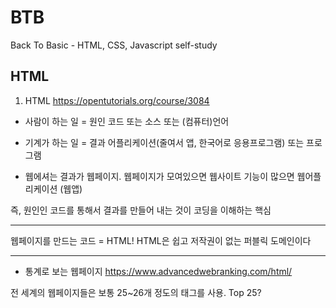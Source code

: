 # BTB
Back To Basic - HTML, CSS, Javascript self-study

## HTML
1. HTML
https://opentutorials.org/course/3084

- 사람이 하는 일 = 원인
코드 또는 소스 또는 (컴퓨터)언어

- 기계가 하는 일 = 결과
어플리케이션(줄여서 앱, 한국어로 응용프로그램) 또는 프로그램

- 웹에셔는 결과가 웹페이지. 웹페이지가 모여있으면 웹사이트
기능이 많으면 웹어플리케이션 (웹앱)

즉, 원인인 코드를 통해서 결과를 만들어 내는 것이 코딩을 이해하는 핵심

---

웹페이지를 만드는 코드 = HTML!
HTML은 쉽고 저작권이 없는 퍼블릭 도메인이다


---
- 통계로 보는 웹페이지
https://www.advancedwebranking.com/html/

전 세계의 웹페이지들은 보통 25~26개 정도의 태그를 사용.
Top 25?
<head> <body> <html> <title> <meta>
<div> <a> <script> <link> <img>
<p> <span> <li> <ul> <br>
<style> <h1> <h2> <input> <form>
<strong> <h3> <table> <tr> <td>
---

- new line == <br>
어? 닫는 태그가 없네...
HTML의 여러 태그 중 무엇인가를 설명하지 않는 태그들은 감싸야하는 컨텐츠가 없으므로 태그를 닫지 않는 규칙이 있음. (ex. <img>, <input>, <br>, <hr>, <meta>)

- 단락을 만들려면 <p></p>

- <br>? <p></p>?
단락을 표현할 때는 줄바꿈보다는 단락태그가 낫다.
왜? 단락에 단락 태그를 사용하는 것이 웹페이지를 정보로써 보다 가치있게 해주기 때문.

단, p태근는 단락과 단락의 간격이 고정되어 있어서 시각적 자유도가 떨어짐
근데, br태그는 쓰는만큼 줄바꿈이 되어서 원하는 만큼 간격 줄 수 있음 -> 그래서 사람들이 br 많이 쓰는데...
해당 문제는 CSS 사용하면 극복 가능!

- HTML이 정보를 표현한다면, CSS는 정보를 꾸며준다!
`<p style="margin-top: 45px;">....</p>`

---

`<h3>coding</h3>`
`<strong><span style="font-size:22px;">coding</span></strong>`

둘 다 시각적으로는 동일한 제목임.
검색 엔진은 전세계 웹페이지를 분석하고 검색결과를 보여주는데, 만약 사용자가 검색엔진에게 coding이라는 정보를 검색했다면, 검색엔진은 <h3> 으로 감싸진 페이지를 먼저 보여준다.
왜? <h3>은 제목을 의미하지만 <strong><span>... 이건 그냥 시각적인 장식이기 때문.

오늘날 정보의 세계에서 검색엔진의 검색결과에 노출되느냐 아니냐는 실제로 존재하는가 아닌가의 차이라고 생각할 수도 있을 정도로 크다.
따라서.. HTML을 의미에 잘 맞게 사용하는 것이 중요하다! (business 적으로 이득)
또한, HTML을 의미론적으로 잘 사용하는 것은 다른 사람들에게 도움이 될 수 있게 하는 것과 같다. (humanism 적으로 이득)

---

- 속성 (attribute)
태그의 심화된 문법

태그를 만든 사람들은 태그 이름 만으로는 정보가 부족하다는 것을 깨달음.
따라서 새로운 문법인 `속성`을 도입/적용.
- <img> == 태그
이미지이긴 한데 도대체 뭔 이미지를 표현하라는거야?
<img src="final.jpg"> === 속성을 적용한 태그
아하! ...이 source인 img를 표현하라는 거구나!

img - 태그
src - 속성
final.jpg - 속성의 값

---

- 부모/자식
태그 간의 관계를 나타냄
<p> - 부모
  <a> - 자식
  </a>
</p>

단, 꼭 p태그가 a태그의 부모라는 법은 없음.
그런데, 몇몇 태그들은 고정된 관계임. (밑에서 사용할 <ul><li></li</ul> / <ol><li></li></ol>)

- 목차..
list!  -> <li>

목차와 목록 간 구분, 즉 경계가 필요하다! -> <ul> == unordered list
숫자를 수반한 태그는 -> <ol> == ordered list
<ul> 태그는 <li> 태그를 반드시 필요로 하고, <li> 태그는 <ul> 태그를 반드시 필요로 한다. 밀접한 관계

---
<문서의 구조>
- 제목 지정 == <title>
title 태그는 검색엔진이 웹페이즈를 분석할 때 가장 중요하게 생각하는 태그!!

가끔씩 문자가 깨질 때가 있는데 웹페이지가 UTF-8 방식으로 저장되었다면 웹페이지를 열 때도 UTF-8 방식으로 열어야한다. 
즉, 웹페이지가 저장된 문자 표현 방식과 웹브라우저가 웹페이지를 해석하는 방식이 일치하지 않아서 생기는 문제.
해결? 브라우저한테 말하는거지. "웹 브라우저야~ 이 웹페이지는 UTF-8로 만들어졌으니까 UTF-8로 열어줘야해!" == <meta charset="utf-8">

HTML 만든 사람들은 본문과 본문을 설명하는 정보를 서로 다른 태그로 분리해서 정리 정돈하기로 함
<body> == 본문
<head> == 본문을 설명하는 태그

또, body 태그와 head 태그를 감싸는 하나의 태그를 둔다. -> 그게 html 태그임

또, 이 웹페이지가 HTML로서 만들어졌다는 것을 표현하기 위해 문서 시작에 <!doctype html> 코드 추가

---

<HTML 태그의 제왕>
HyperText가 바로 이 태그를 의미한다!
뭐냐구? <a> 태그! 링크 태그!
<a href="https://www.w3.org/TR/html5/" target="_blank" title="html5 specification"></a>
a == anchor
href == hypertext reference
target == 링크 클릭시 어떻게 페이지 열릴지 지정하는 속성
title == 링크가 어떤 내용을 담고 있는지 툴팁으로 보여주는 속성


- 여기까지가 웹페이지 만드는 방법과 페이지와 페이지를 연결하는 방법(링크)을 배움
- 링크를 통해 서로 결합되어 있는 웹페이지의 그룹을 웹사이트라고 칭함

... 이젠 웹사이트를 만들어보자!
웹페이지와 그것을 연결하는 링크만 있으면 웹사이트 만들 수 있다.

---
<원시웹>
- 인터넷 vs 웹
인터넷이 도시라면 웹은 도시 위에 있는 건물.
인터넷이 도로라면 웹은 도로 위를 달리는 자동차.
1960 인터넷 탄생
1990 웹 시작

- 최초의 웹페이지 by 팀 버너스리
http://info.cern.ch


---
<서버와 클라이언트>
인터넷이 동작하려면 최소 2개의 컴퓨터가 필요.
팀 버너스리가 인터넷을 이용해서 웹을 만들기로 함
Web Browser <---connected---> Web Server
(program)                     (program)

웹 서버가 설치된 컴에는 info.cern.ch라는 주소 부여. 그리고 이 컴퓨터의 어떤 디렉토리에 index.html 파일 저장.

웹 브라우저가 설치된 컴퓨터의 주소창에 info.cern.ch/index.html 이라는 주소를 입력하고 엔터치면...

(client)                   (server)
Web Browser ---request---> Web Server
           <---response---
index.html                 index.html 


- 요청하는 컴퓨터는 클라이언트 컴퓨터, 응답하는 컴퓨터는 서버 컴퓨터 
- 그래서 웹브라우저가 웹클라이언트라고 불리기도 함 (웹브라우저가 클라이언트에서 동작하니까)
- 그래서 웹서버가 웹서버라고 불리는것 (웹서버거 서버에서 동작하니까)
- same as 채팅서버, 채팅클라이언트 / 게임서버, 게임클라이언트

- (Easy) Web hosting
- (Hard) Web server 직접 설치

---
<Web hosting>

- using github pages

---
<웹서버 운영하기>
- 웹서버라는 프로그램을 설치해야 한다.
웹 서버라는 제품군에는 여러 제품들이 있다. (Apache, IIS, Nginx 등등)

- bitnami MAMP Stack
M(ac) A(pache) M(ySQL) P(HP)
Apache 웹서버를 설치하기 위해 bitnami를 까는 것

웹서버 설치 완료!

- http://localhost:8081 === http://localhost:8081/index.html === http://127.0.0.1:8081/index.html
localhost - 도메인 네임
127.0.0.1 - ip 주소 

- 응용프로그램 > mampstack-7.3.12-0 > apache2 > htdocs
여기다가 프로젝트 파일들 옮기가

- 웹서버와 웹브라우저의 통신
현재 ip 주소 확인하기: 설정 > 네트워크 > 고급 > TCP/IP탭 > ip 주소
172.30.63.9:8081/index.html
Web Browser ---------------------> Web Server
            <--------------------- index.html
                                172.30.63.9:8081
                                   
스벅은 주소를 가변으로 줘서 안되는듯

---
<마치며>
- 웹페이지(웹사이트)를 아름답게 하려면 CSS를 배워야한다. > 이거 이후에 웹 다자이너, 웹 퍼블리셔같은 직업이 생김
- 사용자와 상호작용 하는 웹페이지(웹사이트)를 만들고 샆으면 Javascript를 배워야한다. > 웹 프론트앤드 엔지니어 같은 직업이 발달

---
<부록>
- 댓글 기능 달기 using Disqus
https://disqus.com/

---

## CSS

<CSS 등장 이전에는...>
```
<li>
  <a href="html.html">
    <font color="red">HTML</font>
  </a>
</li>
```
- li, a 라는 정보 안에 폰트 컬러라는 의미없는 정보가 담겨져있음
- a 태그가 1억개면 어떻게 다 바꿀건데?
- 태그는 근본적인 해결책이 되지 못한다.

--
<CSS의 등장>

- 웹브라우저가 처음 나왔을때 웹브라우저는 HTML만 해석해서 처리하는 프로그램이었다. 그래서 웹브라우저는 기본적으로 코드를 HTML이라고 생각한다.

- 그러니까 이건 CSS 문법이라고 해석해야한다고 알려줘야 함. === <style></style> 태그 사용

- 코딩을 잘하는 법 => `중복의 제거`

---
<속성의 기본>
- 전체에다가 적용 안하고 싶으면 style 이라는 속성을 사용
<a href="2.html" style="color:red;">CSS</a>
"color:red;" 는 html의 속성이다.
style 이라는 속성은 그 값으로 css의 효과가 들어와야 함.

선택자? `a {color:red}`에서 a가 선택자임

따라서, 웹페이지 안에서 CSS를 삽입하는 방법 2가지
1. 스타일 태그를 쓴다 <style> a {color: red} </style>
2. 스타일 속성을 쓴다 <a href="..." style="color: red"> </a>

---

a {  // selector
  color: red; // declaration 어떤 효과를 줄 것인가? 선언. 효과
// property: value  
} 

---

<CSS 선택자를 스스로 알아내는 방법>
모든 링크는 검은색 / 방문한 링크는 회색 / 현재 링크는 빨간색으로 바꾸고 싶어...
우리가 알던 방법? 인라인 스타일 태그 사용 > but, 중복되는 코드 발생(불-편)
그 그룹에 대해서 폰트 컬러를 회색으로 주면 된다. > class라는 html의 속성을 주는 것. 

- class 값 지정? . 붙이자! (선택자)
- 여러개 지정 가능 (class="saw active" .saw {..}  .active {...}) > 좋은 방법이 아니다. 
왜? saw보다 active가 먼저 있기 때문에 빨간색이 된 것. 동일한 우선순위면 마지막거에 영향력을 받는다. 
- 좀 더 우선순위 높은거 쓰는게 좋음 > id!
- id 값 지정? # 붙이자!
- id 선택자 > class 선택자 > 일반 태그 선택자 (우선순위 높은 순)
- 왜 우선순위가 이따구임? 
웹 페이지에서 id의 값은 단 한번만 등장해야 함. 유일무이한 값
일반 태그 선택자가 id 선택자보다 훨씬 포괄적임. 그래서 구체적인 것이 포괄적인 것 보다 우선순위가 높다. class 선택자는 중간 정도임. 
- CSS Selectors

---

<CSS Box Model>
- h1 태그는 한줄을 차지하고 있음. 
- 반면 링크(a태그)는 한줄 차지하지 않고 딱 자기 컨텐츠 크기 만큼만을 쓴다.
- 화면 전체를 쓰는 태그: block level element (ex. h1)
- 자기 컨텐츠 크기만큼 갖는 태그: inline element (ex. a)
- 블록 레벨 엘리먼트를 자신의 부피만큼 쓰게 하려면 display: inline으로 쓰면 됌. 
- 인라인 엘리먼트를 화면 전체를 쓰게 하고 싶으면 display: block으로 쓰면 됌.


- 컨텐트와 테두리 사이 여백 주고싶으면: padding
- 테두리와 테두리 사이에 간격 주고싶으면: margin

- 개발자도구 사용해서 보자 

- CSS Box Model이란... html 태그 하나하나를 박스로 생각해서 부피감을 결정하는 것

<Box Model 써먹기>
- ol 태그는 화면 전체를 쓰는 block level element임


---
<그리드>
- 최신기술~
- 아니 그냥 칸만 나누려고 태그를 쓰는데 h1태그 이런거 쓰면 이상하잖아...
- 디자인을 목적으로 사용하는 무색무취의 태그 > div 태그! 
- 아무 의미 없고 디자인을 위해서 사용하는 태그
- div 태그: 기본적으로 block level element. 따라서 화면 전체를 사용한다.
- span 태그: div와 동일한 목적으로 사용되지만 inline element.


- 두개의 div(block level element)를 나란히 두고 싶으면 일단 부모 div 태그가 필요함.
- 부모에 display의 grid라는 속성을 쓰게 되면... 아무런 변화가 없음 ㅎ
- 여기다가 `grid-template-columns: 150px 1fr;` 을 주면 한줄에 첫번째 애는 150px, 두번째 애는 나머지 공간 차지하게 됌.
- 1fr? 이거 쓰면 좋은게 텍스트 길이가 바뀌어도 그리드의 다른 요소도 자동으로 크기가 줄어들고 늘어나고 함.

- 최신 기술을 써도 되는가 판단하는 법? https://caniuse.com/
- 현재 웹 브라우저들이 얼마나 기술을 지원하고 있는지 보여줌


<그리드 써먹기>
- 의미도, 기능도 없는 태그 div

---
<반응형 디자인과 미디어 쿼리 소개>
- 반응형 웹. 반응형 디자인. Responsive Web
- 운영체제와 상관 없이, 디바이스와 상관없이 모든 시스템에서 동작하는 정보시스템임. 수많은 형태의 화면에서 동작해야 함.
- 그래서 웹을 만드는 사람들은 여러화면에 대응하는 웹페이지를 만들어야 했음. 걸림돌이고 단점이고 그랬음. > 반응형 디자인이 나온 이유

- 반응형 디자인: 화면에 크기에 따라서 웹페이지의 각 요소들이 반응해서 동작하게 된다. 

<미디어 쿼리>
- 화면의 크기에 따라서 디자인을 다르게 해보자.
```
<!-- screen width > 800px -->
최소한의 너비가 800px은 되어야 한다. 
800px이 안되면 div가 사라지게 만들 것
@media(min-width: 800px) {
  div {
    display: none;
  }
}
```

```
<!-- screen width < 800px -->
최대한의 너비가 800px이 되어야 한다.
800px이 넘으면 div가 사라지게 만들 것
@media(max-width: 800px) {
  div {
    display: none;
  }
}
```

---

<CSS 코드의 재사용>
- `<link rel="stylesheet" href="style.css">`
- 링크 태그를 사용하자아

- 웹 페이지 안에 css를 놓는게 더 효율적임
- 하지만 캐싱때문에 그렇지 않음 (?)
- 한번 style.css를 받으면 웹브라우저는 우리 컴퓨터에 저장해놨다가 저장된 결과를 가져와서 속도를 높일 수 있음 (네트워크 사용 X), 사업자들은 돈을 덜 쓸 수 있음
- 캐시로 인해서 훨씬 더 빠르게 웹페이지를 보여줄 수 있으면서 네트워크 사용료도 더 적게 낼 수 있다.

- 따라서 별도의 파일로 꺼내서 중복을 제거하는 게 결과론적으로는 더 효율적이다.

---

<마무리>
- 선택자와 속성
속성을 알면 알 수록 더 풍부하게 표현할 수 있고
선택자를 알면 알 수록 더 정확햐게 표현할 수 있음.


---

## Javascript

- 자바스크립트는 사용자와의 상호작용을 위한 것
- 웹페이지를 동적으로 만들어 줌

---
<script 태그>
- 자바스크립트는 HTML 위에서 동작하는 언어
- <script></script> 안의 태그를 자바스크립트로 인식
- 
```
<script>
  document.write("same")
</script>
```
body 태그 안에 same 쓰는 거랑 동일한 모양새의 코드인데 뭐가 다름?

- html 1+1은 영원히 1+1임
- javascript 1+1은 숫자로 인식해서 계산기처럼 2로 인식

---

<이벤트>
- onclick 속성: 속성 값으로 반드시 javascript가 와야한다. onclick 속성의 속성값은 웹브라우저가 기억하고있다가 js 코드를 js 문법에 따라 해석해서 웹브라우저가 동작함.  -> onclick을 이벤트라고 함
- 이벤트
- 웹브라우저에서 일어 날 수 있는 이벤트? onclick / onchange/ onkeydown 등등 (검색해봐)



---

<콘솔>
- 관리자 페이지 > console
- 문자열.length
- 콘솔에서 실행되는 자바스크립트는 해당 웹페이지 안에서 삽입되어 있는 자바스크립트처럼 동작한다.
해당 웹페이지 대상으로 실행된다.


---

<데이터타입(자료형) - 문자열과 숫자>
- https://developer.mozilla.org/ko/docs/Web/JavaScript/Data_structures

- Boolean, Null, Undefined, Number, String, Symbol(ES6) + Object

- javascript s tring event
https://developer.mozilla.org/ko/docs/Web/JavaScript/Reference/Global_Objects/String
.length
.toUpperCase()
.indexOf()
.trim() 앞 뒤 공백 삭제

- 1+1 => 2
- "1"+"1" => "11"

---

<변수와 대입 연산자>
```
x = 1;
x는 변수
=는 대입 연산자

좌항과 우항을 결합하여 우항의 값을 만들어 낸다.


1 = 2; // 오류남
1은 상수이기 때문에 변수를 대입할 수 없다.

constant vs variable
```
- 콘솔창에서 실행을 유보시키고 싶으면 shift+Enter
- 변수를 사용할땐 가급적 var 붙여주길.....

---

<웹브라우저 제어>
- 버튼 클릭 했을 때 `<body style="background-color: black; color: white;">` 이렇게 스타일 바꾸고 싶다.
- 그런데 html은 정적인 언어라 로딩되면 바꿀 수가 없는데...

---

<CSS 기초> -> 넘어감
* CSS는 어떤 목적의 언어인가요?
웹페이지를 스타일링 하기 위한 언어
* CSS를 웹페이지에 삽입하는 방법은 무엇인가요?
스타일 태그를 사용하거나 스타일 속성을 사용한다
* style 속성은 무엇인가요? 
<a style="color:red"></a>와 같이 태그 안에 속성으로 CSS 값을 삽입해서 스타일을 표현하는 것을 말한다.
* 선택자가 무엇인가요?
a {
   color: red;
} 
라는 코드에서 a를 선택자라고 하면 html의 특정 태그를 선택하여 어떤 효과를 줄것인지 선택/결정하는 것.
태그 선택자 외에 클래스 선택자(.), id 선택자(#) 등이 있다. 


---

<제어할 태그 선택하기>
- javascript select tag by css selector
https://developer.mozilla.org/ko/docs/Web/API/Document/querySelector
`document.querySelector(selectors);`

getElementById
querySelector('body').style.color="red";

---

<프로그램, 프로그래밍, 프로그래머>

시초는 연주회의 순서를 부르는 단어가 프로그램.
순서를 프로그램이라고 함.
이 순서를 만드는 행위를 프로그래밍.
순서를 만드는 사람을 프로그래머.

반복적인이게 하는 일.. 불행하고 빡치는 일... 이를 극복하기 위해 프로그래밍 언어를 만듦.

다만 html은 묘사의 언어라서 (웹페이지를 그려내는) 순서고 반복이고가 없음. 
하지만 js는 사용자와 상호작용하기 위해 고안된거고 시간의 순서에따라 웹브라우저의 여러 기능이 실행되어야하기 때문에 프로그래밍이라는 형태를 띄고 있고 이가 html과 Js가 다르게 된 큰 특징이다.

근데... 쓰다보니까 
조건에 따라서 다른기능이 실행되게 하고
반복적으로 기능이 실행되게 하고
순서를 정리정돈하고 싶어하고
이러한 방법들이 고안된 것. (조건문, 반복문, 함수)


---
<조건문>
- 토글 구현!
- 비교연산자, boolean, 조건문 강의 스킵

콘솔에서 
document.querySelector('#night_day).value 쳐보면서 확인하고... 

---
<리팩토링>
코딩을 하고 나면 코드가 좀 비효율 적인 면이 생기기 마련.
동작하는 것은 그대로 두고 코드 자체를 효율적으로 만들어서 가독성 높이고, 유지보수 쉽게 하고, 중복된 것 낮추고 -> 리펙토링
틈틈히 리팩토링 해야 좋은 프로그램 만들 수 있다. 

- `this라는 키워드는 자신이 포함된 tag를 가리킨다.`

- 코딩 잘하는 법? 중복을 끝까지 찾아가서 없애라아

--- 
<반복문/배열>
- 배열
연관된 데이터를 담아두는 수납상자
`var message = ["Diana", "hello"];`

- 반복문 
while()

<배열과 반복문의 활용>
- 야간모드일때는 링크가 밝게, 주간모드일때는 링크가 어둡게 

- querySelector은 맨처음 한개만 가져옴. 모든 a 엘레먼트들을 가져오고싶으면?
`querySelectorAll('a')`
근데 배열이라 반복문으로 돌려야함.

---
<함수>
- 웹페이지가 커지면 인터넷을 통해서 전송할때 비용, 시간, 노력도 비례해서 커진다는 소리.

```
function nightDayHandler() { 
  ...
}
```

- 함수는 수납상자 같은 것.
- parameter & argument, return

```
function nightDayHandler(parameter) { // 매개변수
  ...

  return parameter++; // 반환값
}

nightDayHandler(argument); // 인자
```

- 기존코드 리펙토링 (this는 더이상 this가 아니게 된다. 인자로 전달하고 함수에서 매개변수로 받이서 this를 대체할 수 있게 해야함)

---
<객체>
- 객체: 이름이 있는 정리정돈 상자
property란 객체 내부의 속성으로 key, value로 구성된다. .으로 접근 가능하다
```
var coworkers = {
  "programmer" : "hello", // key : value
  "designer" : "world",
}
// 추가 시
coworkers.bookkeeper = "duru";
coworkers["data scientist"] = "taeho";
```

- 객체와 반복문
```
for(var key in coworkers) {
  document.write(key + ": " + coworkers[key] + "<br>");
}
```

- 객체 프로퍼티와 메소드
Object 안에 property로 function도 넣을 수 있다. 
```
// 함수 선언
coworkers.showAll = function () {
  for (var key in cowokers) {
      document.write(key + ": " + coworkers[key] + '<br>')
  }
}

coworkers.showAll(); //호출
```
근데 객체 이름이 바뀌면 어쩔건데? coworkers 가 colleagues로 바뀌면... -> this 쓰자!

```
//이젠 여기 coworkers만 바꿔주면 된다!
coworkers.showAll = function () {
  for (var key in this) {
      document.write(key + ": " + this[key] + '<br>')
  }
}
```

---
<객체의 활용>
```
function func1 () {
  ...
}

function func2 () {
  ...
}

였던것을

var funcs = {
  one: function () {
    ...
  },
  two: function () {
    ...
  }
}
```

---
<파일로 쪼개서 정리정돈하기>
- 서로 연관된 그룹들을 파일로 쪼개서 나누자

- 일단 input 태그를 배포해야함.
- js 파일을 만들고 스크립트 태그를 제외한 js 코드를 파일로 옮긴다. 
`<script src="colors.js"></script>`

- 이렇게 파일로 쪼개면 웹서버에 2번접속해야함 (1. html, 2. js파일 다운받아야하니까). 그런데도 좋은 이유?

- 웹브라우저가 colors.js를 캐싱해서.. 경제적. 네트워크 트래픽 줄고 속도 향상.

---
<라이브러리와 프레임워크>
- 라이브러리
도서관
내가 만들고자 하는 프로그램에 필요한 부품을 가져오는 것 같은 느낌

- 프레임워크
만들고자 하는 것이 따라서(웹, 채팅, 게임) 그것을 만들려고 할 때 언제나 필요한 공통적인 것 들이 있고, 달라지는 부분들이 있는데 공통적인 것들은 프레임워크가 만들어 놓고, 나는 만들고자 하는 것을 기능에 따라서 살짝살짝 수정해서 만드는 반제품 같은 느낌.
만들고자 하는 것을 처음부터 끝까지 만들지 않도록 해주는 반제품과 같은 느낌.

- 라이브러리는 가져다쓰는 것, 프레임워크는 내가 거기 들어가서 작업하는 느낌...

- 라이브러리?
jQuery
CDN: Content Delivery Network
```
// 이랬던 코드를
var alist = document.querySelectorAll('a');
    var i = 0;
    while (i < alist.length) {
      alist[i].style.color = color;
      i++;
    }

// jQuery를 쓰면...
$('a').css.('color', color);
```

---
<UI vs API>
`<input type="button" value="click" onclick="alert('hello');">`

- 사용자가 시스템을 제어하기 위해서 사용하는 조작 장치를 UI라고 함 (버튼)

- alert창 뜨는거? API
함수 alert은 경고창을 실행하는 조작 장치임.

- 애플리케이션을 만들기 위해서 프로그래밍을 할 때 사용하는 조작 장치를 API라고 함 (Application Programming Interface)

- 우리는 자바스크립트라는 접착제로 API들을 결합해서, 응용해서 응용프로그램을 만들고 있는 것. 

---

<수업을 마치며>
```
document. 태그를 삭제하거나 자식태그를 추가하고 싶다면
DOM, 도큐먼트로 찾아도 안나온다면
window, 현재 웹 주소나, 창크기를 알아야한다면
cookie, 리로드되어도 현상태를 유지하고 싶다면
offline web application, 인터넷이 끊겨도 동작하고 싶다면
webRTC, 화상 웹을 만들고 싶다면
speech, 음성인식이나 음성으로 정보를 전달하고 싶다면,
webGL, 3차원 그래픽으로 게임과 같은 것을 만들고 싶다면,
webVR, 가상현실에 관심이 있다면
```